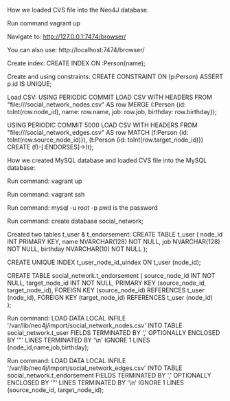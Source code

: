 How we loaded CVS file into the Neo4J database.

Run command vagrant up

Navigate to: http://127.0.0.1:7474/browser/

You can also use: http://localhost:7474/browser/

Create index:
CREATE INDEX ON :Person(name);

Create and using constraints:
CREATE CONSTRAINT ON (p:Person) ASSERT p.id IS UNIQUE;

Load CSV:
USING PERIODIC COMMIT
LOAD CSV WITH HEADERS FROM "file:///social_network_nodes.csv" AS row
MERGE (:Person {id: toInt(row.node_id), name: row.name, job: row.job,
birthday: row.birthday});

USING PERIODIC COMMIT 5000
LOAD CSV WITH HEADERS FROM "file:///social_network_edges.csv" AS row
MATCH (f:Person {id: toInt(row.source_node_id)}), (t:Person {id:
toInt(row.target_node_id)})
CREATE (f)-[:ENDORSES]->(t);





How we created MySQL database and loaded CVS file into the MySQL database:

Run command: vagrant up

Run command: vagrant ssh

Run command:
mysql -u root -p
pwd is the password

Run command:
create database social_network;

Created two tables t_user & t_endorsement:
	CREATE TABLE t_user
	(
		node_id INT PRIMARY KEY,
		name NVARCHAR(128) NOT NULL,
		job NVARCHAR(128) NOT NULL,
		birthday NVARCHAR(10) NOT NULL
	);

CREATE UNIQUE INDEX t_user_node_id_uindex ON t_user (node_id);

CREATE TABLE social_network.t_endorsement
(
	source_node_id INT NOT NULL,
	target_node_id INT NOT NULL,
	PRIMARY KEY (source_node_id, target_node_id),
	FOREIGN KEY (source_node_id) REFERENCES t_user (node_id),
	FOREIGN KEY (target_node_id) REFERENCES t_user (node_id)	
);

Run command:
LOAD DATA LOCAL INFILE '/var/lib/neo4j/import/social_network_nodes.csv'
INTO TABLE social_network.t_user
FIELDS TERMINATED BY ',' OPTIONALLY ENCLOSED BY '"'
LINES TERMINATED BY '\n'
IGNORE 1 LINES
(node_id,name,job,birthday);

Run command:
LOAD DATA LOCAL INFILE '/var/lib/neo4j/import/social_network_edges.csv'
INTO TABLE social_network.t_endorsement
FIELDS TERMINATED BY ',' OPTIONALLY ENCLOSED BY '"'
LINES TERMINATED BY '\n'
IGNORE 1 LINES
(source_node_id, target_node_id);

